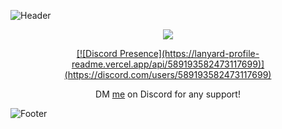 ![Header](https://cdn.discordapp.com/attachments/877302381270937630/907386081681473566/header1.png)
<p align="center">
  <img src="https://github-readme-stats.vercel.app/api/?username=9strew&title_color=4F8CC9&text_color=9f9f9f&show_icons=true&bg_color=00000000&hide_border=true&icon_color=4F8CC9&hide_title=true&count_private=true" />
</p>

<p align="center">
  <a href="https://discord.com/users/820680923887566868/">
 [![Discord Presence](https://lanyard-profile-readme.vercel.app/api/589193582473117699)](https://discord.com/users/589193582473117699)
  </a>
<p align="center">DM <a href="https://discord.com/users/820680923887566868/">me</a> on Discord for any support!</p>
</p>

![Footer](https://cdn.discordapp.com/attachments/877302381270937630/907386084718166086/footer.png)
